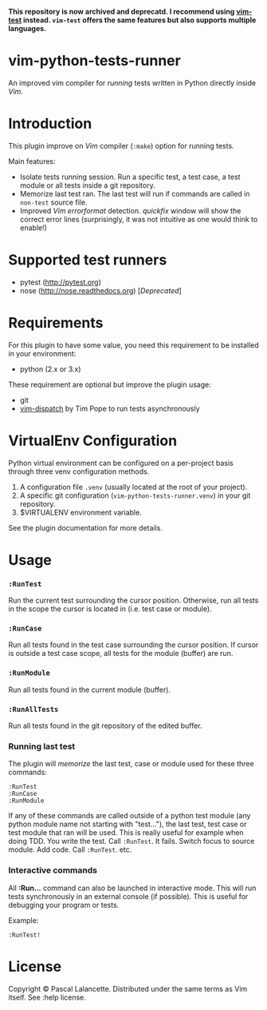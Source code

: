 **This repository is now archived and deprecatd. I recommend using [vim-test](https://github.com/vim-test/vim-test) instead. `vim-test` offers the same features but also supports multiple languages.**

vim-python-tests-runner
=======================

An improved vim compiler for *running* tests written in Python directly inside
*Vim*.

Introduction
============

This plugin improve on *Vim* compiler (`:make`) option for running tests.

Main features:

*   Isolate tests running session. Run a specific test, a test case, a test
    module or all tests inside a git repository.
*   Memorize last test ran. The last test will run if commands are called
    in `non-test` source file.
*   Improved *Vim* *errorformat* detection. *quickfix* window will show the
    correct error lines (surprisingly, it was not intuitive as one would
    think to enable!)

Supported test runners
======================

* pytest (http://pytest.org)
* nose (http://nose.readthedocs.org) [*Deprecated*]


Requirements
============

For this plugin to have some value, you need this requirement to be installed in
your environment:

- python (2.x or 3.x)

These requirement are optional but improve the plugin usage:

- git
- [vim-dispatch](https://github.com/tpope/vim-dispatch) by Tim Pope to run tests
  asynchronously


VirtualEnv Configuration
========================

Python virtual environment can be configured on a per-project basis through
three venv configuration methods.

1. A configuration file `.venv` (usually located at the root of your project).
1. A specific git configuration (`vim-python-tests-runner.venv`) in your git
   repository.
1. $VIRTUALENV environment variable.

See the plugin documentation for more details.

Usage
=====

### `:RunTest`

Run the current test surrounding the cursor position.  Otherwise, run all tests
in the scope the cursor is located in (i.e. test case or module).

### `:RunCase`

Run all tests found in the test case surrounding the cursor position. If cursor
is outside a test case scope, all tests for the module (buffer) are run.

### `:RunModule`

Run all tests found in the current module (buffer).

### `:RunAllTests`

Run all tests found in the git repository of the edited buffer.

### Running last test

The plugin will *memorize* the last test, case or module used for these three
commands:

    :RunTest
    :RunCase
    :RunModule

If any of these commands are called outside of a python test module (any python
module name not starting with "test..."), the last test, test case or test
module that ran will be used. This is really useful for example when doing TDD.
You write the test. Call `:RunTest`. It fails. Switch focus to source module.
Add code.  Call `:RunTest`.  etc.

### Interactive commands

All **:Run...** command can also be launched in interactive mode. This will run
tests synchronously in an external console (if possible). This is useful for
debugging your program or tests.

Example:

    :RunTest!


License
=======

Copyright © Pascal Lalancette. Distributed under the same terms as Vim itself.
See :help license.
